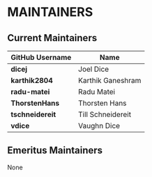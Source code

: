 # MAINTAINERS

## Current Maintainers

| GitHub Username | Name |
| --- | --- |
| **dicej** | Joel Dice |
| **karthik2804** | Karthik Ganeshram |
| **radu-matei** | Radu Matei |
| **ThorstenHans** | Thorsten Hans |
| **tschneidereit** | Till Schneidereit |
| **vdice** | Vaughn Dice |

## Emeritus Maintainers

None
